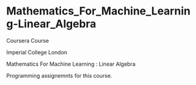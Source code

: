 # Mathematics_For_Machine_Learning-Linear_Algebra


Coursera Course

Imperial College London

Mathematics For Machine Learning : Linear Algebra

Programming assignemnts for this course.
